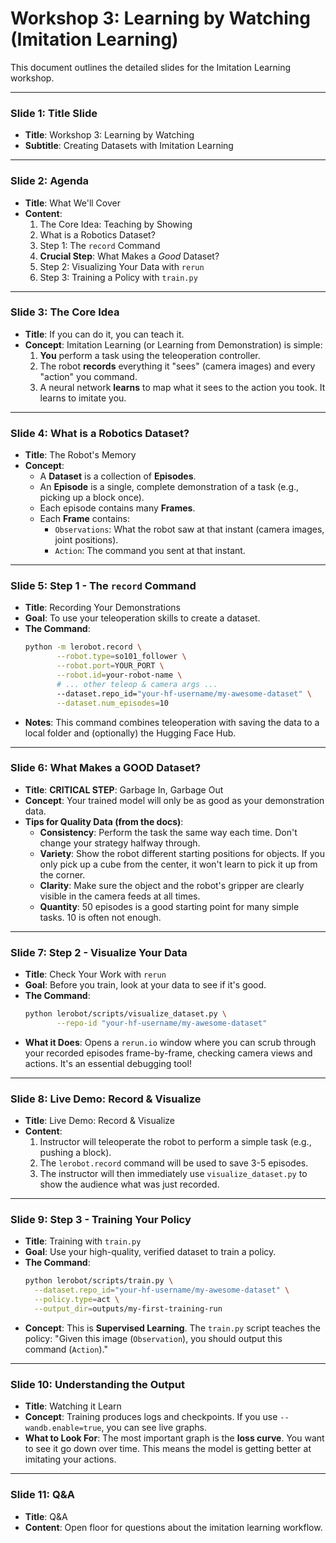# Workshop 3: Learning by Watching (Imitation Learning)

This document outlines the detailed slides for the Imitation Learning workshop.

---

### **Slide 1: Title Slide**
- **Title**: Workshop 3: Learning by Watching
- **Subtitle**: Creating Datasets with Imitation Learning

---

### **Slide 2: Agenda**
- **Title**: What We'll Cover
- **Content**:
    1.  The Core Idea: Teaching by Showing
    2.  What is a Robotics Dataset?
    3.  Step 1: The `record` Command
    4.  **Crucial Step**: What Makes a *Good* Dataset?
    5.  Step 2: Visualizing Your Data with `rerun`
    6.  Step 3: Training a Policy with `train.py`

---

### **Slide 3: The Core Idea**
- **Title**: If you can do it, you can teach it.
- **Concept**: Imitation Learning (or Learning from Demonstration) is simple:
    1.  **You** perform a task using the teleoperation controller.
    2.  The robot **records** everything it "sees" (camera images) and every "action" you command.
    3.  A neural network **learns** to map what it sees to the action you took. It learns to imitate you.

---

### **Slide 4: What is a Robotics Dataset?**
- **Title**: The Robot's Memory
- **Concept**:
    - A **Dataset** is a collection of **Episodes**.
    - An **Episode** is a single, complete demonstration of a task (e.g., picking up a block once).
    - Each episode contains many **Frames**.
    - Each **Frame** contains:
        - `Observations`: What the robot saw at that instant (camera images, joint positions).
        - `Action`: The command you sent at that instant.

---

### **Slide 5: Step 1 - The `record` Command**
- **Title**: Recording Your Demonstrations
- **Goal**: To use your teleoperation skills to create a dataset.
- **The Command**:
    ```bash
    python -m lerobot.record \
           --robot.type=so101_follower \
           --robot.port=YOUR_PORT \
           --robot.id=your-robot-name \
           # ... other teleop & camera args ...
           --dataset.repo_id="your-hf-username/my-awesome-dataset" \
           --dataset.num_episodes=10
    ```
- **Notes**: This command combines teleoperation with saving the data to a local folder and (optionally) the Hugging Face Hub.

---

### **Slide 6: What Makes a GOOD Dataset?**
- **Title**: **CRITICAL STEP**: Garbage In, Garbage Out
- **Concept**: Your trained model will only be as good as your demonstration data.
- **Tips for Quality Data (from the docs)**:
    - **Consistency**: Perform the task the same way each time. Don't change your strategy halfway through.
    - **Variety**: Show the robot different starting positions for objects. If you only pick up a cube from the center, it won't learn to pick it up from the corner.
    - **Clarity**: Make sure the object and the robot's gripper are clearly visible in the camera feeds at all times.
    - **Quantity**: 50 episodes is a good starting point for many simple tasks. 10 is often not enough.

---

### **Slide 7: Step 2 - Visualize Your Data**
- **Title**: Check Your Work with `rerun`
- **Goal**: Before you train, look at your data to see if it's good.
- **The Command**:
    ```bash
    python lerobot/scripts/visualize_dataset.py \
           --repo-id "your-hf-username/my-awesome-dataset"
    ```
- **What it Does**: Opens a `rerun.io` window where you can scrub through your recorded episodes frame-by-frame, checking camera views and actions. It's an essential debugging tool!

---

### **Slide 8: Live Demo: Record & Visualize**
- **Title**: Live Demo: Record & Visualize
- **Content**:
    1.  Instructor will teleoperate the robot to perform a simple task (e.g., pushing a block).
    2.  The `lerobot.record` command will be used to save 3-5 episodes.
    3.  The instructor will then immediately use `visualize_dataset.py` to show the audience what was just recorded.

---

### **Slide 9: Step 3 - Training Your Policy**
- **Title**: Training with `train.py`
- **Goal**: Use your high-quality, verified dataset to train a policy.
- **The Command**:
    ```bash
    python lerobot/scripts/train.py \
      --dataset.repo_id="your-hf-username/my-awesome-dataset" \
      --policy.type=act \
      --output_dir=outputs/my-first-training-run
    ```
- **Concept**: This is **Supervised Learning**. The `train.py` script teaches the policy: "Given this image (`Observation`), you should output this command (`Action`)."

---

### **Slide 10: Understanding the Output**
- **Title**: Watching it Learn
- **Concept**: Training produces logs and checkpoints. If you use `--wandb.enable=true`, you can see live graphs.
- **What to Look For**: The most important graph is the **loss curve**. You want to see it go down over time. This means the model is getting better at imitating your actions.

---

### **Slide 11: Q&A**
- **Title**: Q&A
- **Content**: Open floor for questions about the imitation learning workflow. 